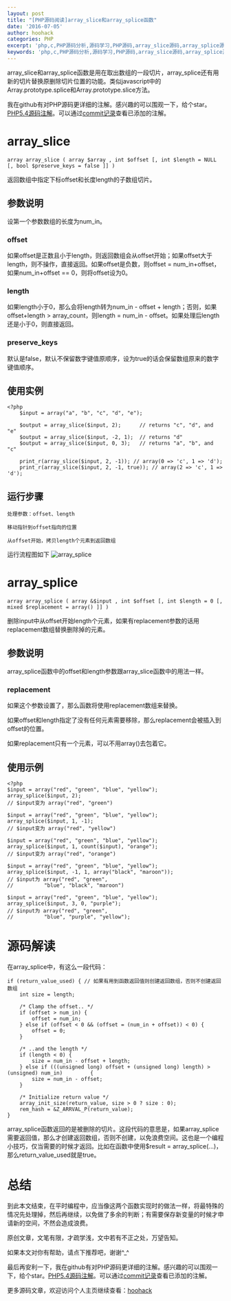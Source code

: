 ```yaml
---
layout: post
title: "[PHP源码阅读]array_slice和array_splice函数"
date: '2016-07-05'
author: hoohack
categories: PHP
excerpt: 'php,c,PHP源码分析,源码学习,PHP源码,array_slice源码,array_splice源码,php array_slice源码,php array_splice源码,php源码阅读,PHP源码阅读'
keywords: 'php,c,PHP源码分析,源码学习,PHP源码,array_slice源码,array_splice源码,php array_slice源码,php array_splice源码,php源码阅读,PHP源码阅读'
---
```



array_slice和array_splice函数是用在取出数组的一段切片，array_splice还有用新的切片替换原删除切片位置的功能。类似javascript中的Array.prototype.splice和Array.prototype.slice方法。

我在github有对PHP源码更详细的注解。感兴趣的可以围观一下，给个star。[PHP5.4源码注解](https://github.com/hoohack/read-php-src)。可以通过[commit记录](https://github.com/hoohack/read-php-src/commits/master)查看已添加的注解。

# array_slice
    
    array array_slice ( array $array , int $offset [, int $length = NULL [, bool $preserve_keys = false ]] )

返回数组中指定下标offset和长度length的子数组切片。

<!--more-->

## 参数说明
设第一个参数数组的长度为num_in。

### offset
如果offset是正数且小于length，则返回数组会从offset开始；如果offset大于length，则不操作，直接返回。如果offset是负数，则offset = num_in+offset，如果num_in+offset == 0，则将offset设为0。

### length
如果length小于0，那么会将length转为num_in - offset + length；否则，如果offset+length > array_count，则length = num_in - offset。如果处理后length还是小于0，则直接返回。

### preserve_keys
默认是false，默认不保留数字键值原顺序，设为true的话会保留数组原来的数字键值顺序。

## 使用实例
    <?php
        $input = array("a", "b", "c", "d", "e");
        
        $output = array_slice($input, 2);      // returns "c", "d", and "e"
        $output = array_slice($input, -2, 1);  // returns "d"
        $output = array_slice($input, 0, 3);   // returns "a", "b", and "c"
        
        print_r(array_slice($input, 2, -1)); // array(0 => 'c', 1 => 'd');
        print_r(array_slice($input, 2, -1, true)); // array(2 => 'c', 1 => 'd');

## 运行步骤
    
    处理参数：offset、length
    
    移动指针到offset指向的位置
    
    从offset开始，拷贝length个元素到返回数组

 

运行流程图如下
![array_splice](http://7u2eqw.com1.z0.glb.clouddn.com/array_slice_and_array_splice.png)
 

 

# array_splice
    
    array array_splice ( array &$input , int $offset [, int $length = 0 [, mixed $replacement = array() ]] )

删除input中从offset开始length个元素，如果有replacement参数的话用replacement数组替换删除掉的元素。

## 参数说明
 array_splice函数中的offset和length参数跟array_slice函数中的用法一样。

### replacement
如果这个参数设置了，那么函数将使用replacement数组来替换。

如果offset和length指定了没有任何元素需要移除，那么replacement会被插入到offset的位置。

如果replacement只有一个元素，可以不用array()去包着它。

## 使用示例

    <?php
    $input = array("red", "green", "blue", "yellow");
    array_splice($input, 2);
    // $input变为 array("red", "green")
    
    $input = array("red", "green", "blue", "yellow");
    array_splice($input, 1, -1);
    // $input变为 array("red", "yellow")
    
    $input = array("red", "green", "blue", "yellow");
    array_splice($input, 1, count($input), "orange");
    // $input变为 array("red", "orange")
    
    $input = array("red", "green", "blue", "yellow");
    array_splice($input, -1, 1, array("black", "maroon"));
    // $input为 array("red", "green",
    //          "blue", "black", "maroon")
    
    $input = array("red", "green", "blue", "yellow");
    array_splice($input, 3, 0, "purple");
    // $input为 array("red", "green",
    //          "blue", "purple", "yellow");
 

# 源码解读
在array_splice中，有这么一段代码：
    
    if (return_value_used) { // 如果有用到函数返回值则创建返回数组，否则不创建返回数组
        int size = length;

        /* Clamp the offset.. */
        if (offset > num_in) {
            offset = num_in;
        } else if (offset < 0 && (offset = (num_in + offset)) < 0) {
            offset = 0;
        }

        /* ..and the length */
        if (length < 0) {
            size = num_in - offset + length;
        } else if (((unsigned long) offset + (unsigned long) length) > (unsigned) num_in)         {
            size = num_in - offset;
        }

        /* Initialize return value */
        array_init_size(return_value, size > 0 ? size : 0);
        rem_hash = &Z_ARRVAL_P(return_value);
    }

array_splice函数返回的是被删除的切片。这段代码的意思是，如果array_splice需要返回值，那么才创建返回数组，否则不创建，以免浪费空间。这也是一个编程小技巧，仅当需要的时候才返回。比如在函数中使用$result = array_splice(...)，那么return_value_used就是true。

# 总结
到此本文结束，在平时编程中，应当像这两个函数实现时的做法一样，将最特殊的情况先处理掉，然后再继续，以免做了多余的判断；有需要保存新变量的时候才申请新的空间，不然会造成浪费。

 

原创文章，文笔有限，才疏学浅，文中若有不正之处，万望告知。

如果本文对你有帮助，请点下推荐吧，谢谢^_^

 

最后再安利一下，我在github有对PHP源码更详细的注解。感兴趣的可以围观一下，给个star。[PHP5.4源码注解](https://github.com/hoohack/read-php-src)。可以通过[commit记录](https://github.com/hoohack/read-php-src/commits/master)查看已添加的注解。

更多源码文章，欢迎访问个人主页继续查看：[hoohack](http://www.hoohack.me)
